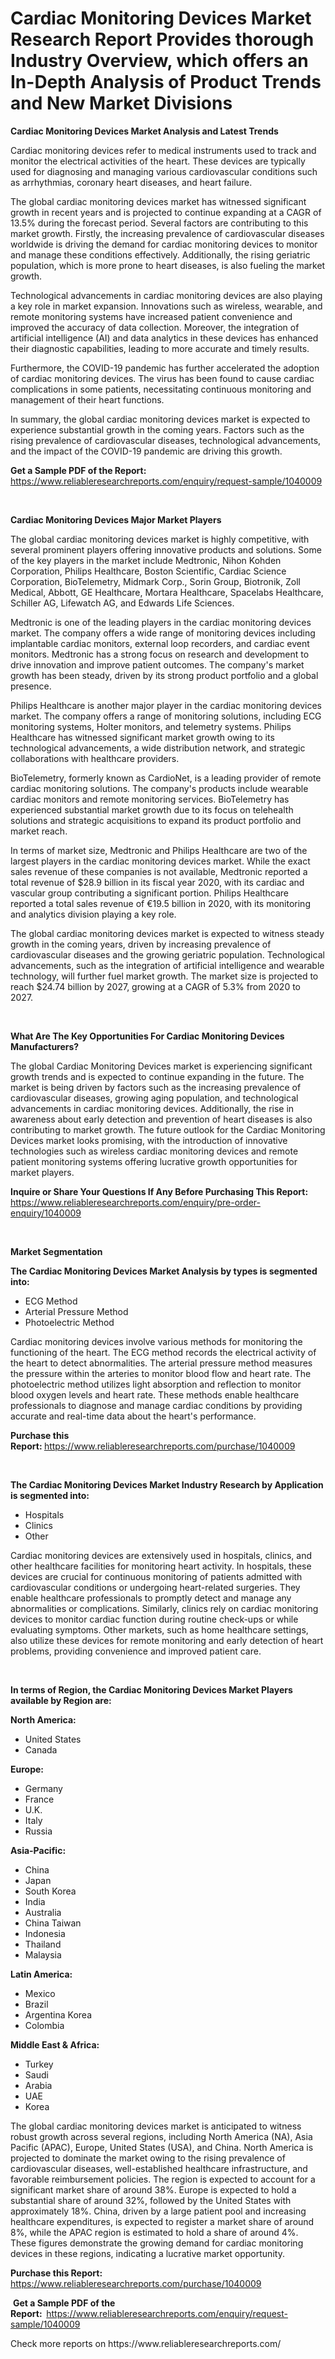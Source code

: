 <p><h1>Cardiac Monitoring Devices Market Research Report Provides thorough Industry Overview, which offers an In-Depth Analysis of Product Trends and New Market Divisions</h1></p><p><strong>Cardiac Monitoring Devices Market Analysis and Latest Trends</strong></p>
<p><p>Cardiac monitoring devices refer to medical instruments used to track and monitor the electrical activities of the heart. These devices are typically used for diagnosing and managing various cardiovascular conditions such as arrhythmias, coronary heart diseases, and heart failure.</p><p>The global cardiac monitoring devices market has witnessed significant growth in recent years and is projected to continue expanding at a CAGR of 13.5% during the forecast period. Several factors are contributing to this market growth. Firstly, the increasing prevalence of cardiovascular diseases worldwide is driving the demand for cardiac monitoring devices to monitor and manage these conditions effectively. Additionally, the rising geriatric population, which is more prone to heart diseases, is also fueling the market growth.</p><p>Technological advancements in cardiac monitoring devices are also playing a key role in market expansion. Innovations such as wireless, wearable, and remote monitoring systems have increased patient convenience and improved the accuracy of data collection. Moreover, the integration of artificial intelligence (AI) and data analytics in these devices has enhanced their diagnostic capabilities, leading to more accurate and timely results.</p><p>Furthermore, the COVID-19 pandemic has further accelerated the adoption of cardiac monitoring devices. The virus has been found to cause cardiac complications in some patients, necessitating continuous monitoring and management of their heart functions.</p><p>In summary, the global cardiac monitoring devices market is expected to experience substantial growth in the coming years. Factors such as the rising prevalence of cardiovascular diseases, technological advancements, and the impact of the COVID-19 pandemic are driving this growth.</p></p>
<p><strong>Get a Sample PDF of the Report:&nbsp;</strong> <a href="https://www.reliableresearchreports.com/enquiry/request-sample/1040009">https://www.reliableresearchreports.com/enquiry/request-sample/1040009</a></p>
<p>&nbsp;</p>
<p><strong>Cardiac Monitoring Devices Major Market Players</strong></p>
<p><p>The global cardiac monitoring devices market is highly competitive, with several prominent players offering innovative products and solutions. Some of the key players in the market include Medtronic, Nihon Kohden Corporation, Philips Healthcare, Boston Scientific, Cardiac Science Corporation, BioTelemetry, Midmark Corp., Sorin Group, Biotronik, Zoll Medical, Abbott, GE Healthcare, Mortara Healthcare, Spacelabs Healthcare, Schiller AG, Lifewatch AG, and Edwards Life Sciences.</p><p>Medtronic is one of the leading players in the cardiac monitoring devices market. The company offers a wide range of monitoring devices including implantable cardiac monitors, external loop recorders, and cardiac event monitors. Medtronic has a strong focus on research and development to drive innovation and improve patient outcomes. The company's market growth has been steady, driven by its strong product portfolio and a global presence.</p><p>Philips Healthcare is another major player in the cardiac monitoring devices market. The company offers a range of monitoring solutions, including ECG monitoring systems, Holter monitors, and telemetry systems. Philips Healthcare has witnessed significant market growth owing to its technological advancements, a wide distribution network, and strategic collaborations with healthcare providers.</p><p>BioTelemetry, formerly known as CardioNet, is a leading provider of remote cardiac monitoring solutions. The company's products include wearable cardiac monitors and remote monitoring services. BioTelemetry has experienced substantial market growth due to its focus on telehealth solutions and strategic acquisitions to expand its product portfolio and market reach.</p><p>In terms of market size, Medtronic and Philips Healthcare are two of the largest players in the cardiac monitoring devices market. While the exact sales revenue of these companies is not available, Medtronic reported a total revenue of $28.9 billion in its fiscal year 2020, with its cardiac and vascular group contributing a significant portion. Philips Healthcare reported a total sales revenue of €19.5 billion in 2020, with its monitoring and analytics division playing a key role.</p><p>The global cardiac monitoring devices market is expected to witness steady growth in the coming years, driven by increasing prevalence of cardiovascular diseases and the growing geriatric population. Technological advancements, such as the integration of artificial intelligence and wearable technology, will further fuel market growth. The market size is projected to reach $24.74 billion by 2027, growing at a CAGR of 5.3% from 2020 to 2027.</p></p>
<p>&nbsp;</p>
<p><strong>What Are The Key Opportunities For Cardiac Monitoring Devices Manufacturers?</strong></p>
<p><p>The global Cardiac Monitoring Devices market is experiencing significant growth trends and is expected to continue expanding in the future. The market is being driven by factors such as the increasing prevalence of cardiovascular diseases, growing aging population, and technological advancements in cardiac monitoring devices. Additionally, the rise in awareness about early detection and prevention of heart diseases is also contributing to market growth. The future outlook for the Cardiac Monitoring Devices market looks promising, with the introduction of innovative technologies such as wireless cardiac monitoring devices and remote patient monitoring systems offering lucrative growth opportunities for market players.</p></p>
<p><strong>Inquire or Share Your Questions If Any Before Purchasing This Report:</strong> <a href="https://www.reliableresearchreports.com/enquiry/pre-order-enquiry/1040009">https://www.reliableresearchreports.com/enquiry/pre-order-enquiry/1040009</a></p>
<p>&nbsp;</p>
<p><strong>Market Segmentation</strong></p>
<p><strong>The Cardiac Monitoring Devices Market Analysis by types is segmented into:</strong></p>
<p><ul><li>ECG Method</li><li>Arterial Pressure Method</li><li>Photoelectric Method</li></ul></p>
<p><p>Cardiac monitoring devices involve various methods for monitoring the functioning of the heart. The ECG method records the electrical activity of the heart to detect abnormalities. The arterial pressure method measures the pressure within the arteries to monitor blood flow and heart rate. The photoelectric method utilizes light absorption and reflection to monitor blood oxygen levels and heart rate. These methods enable healthcare professionals to diagnose and manage cardiac conditions by providing accurate and real-time data about the heart's performance.</p></p>
<p><strong>Purchase this Report:&nbsp;</strong><a href="https://www.reliableresearchreports.com/purchase/1040009">https://www.reliableresearchreports.com/purchase/1040009</a></p>
<p>&nbsp;</p>
<p><strong>The Cardiac Monitoring Devices Market Industry Research by Application is segmented into:</strong></p>
<p><ul><li>Hospitals</li><li>Clinics</li><li>Other</li></ul></p>
<p><p>Cardiac monitoring devices are extensively used in hospitals, clinics, and other healthcare facilities for monitoring heart activity. In hospitals, these devices are crucial for continuous monitoring of patients admitted with cardiovascular conditions or undergoing heart-related surgeries. They enable healthcare professionals to promptly detect and manage any abnormalities or complications. Similarly, clinics rely on cardiac monitoring devices to monitor cardiac function during routine check-ups or while evaluating symptoms. Other markets, such as home healthcare settings, also utilize these devices for remote monitoring and early detection of heart problems, providing convenience and improved patient care.</p></p>
<p>&nbsp;</p>
<p><strong>In terms of Region, the Cardiac Monitoring Devices Market Players available by Region are:</strong></p>
<p>
    <p> <strong> North America: </strong>
        <ul>
            <li>United States</li>
            <li>Canada</li>
        </ul>
        </p> 
    <p> <strong> Europe: </strong>
        <ul>
            <li>Germany</li>
            <li>France</li>
            <li>U.K.</li>
            <li>Italy</li>
            <li>Russia</li>
        </ul>
        </p> 
    <p> <strong> Asia-Pacific: </strong>
        <ul>
            <li>China</li>
            <li>Japan</li>
            <li>South Korea</li>
            <li>India</li>
            <li>Australia</li>
            <li>China Taiwan</li>
            <li>Indonesia</li>
            <li>Thailand</li>
            <li>Malaysia</li>
        </ul>
        </p> 
    <p> <strong> Latin America: </strong>
        <ul>
            <li>Mexico</li>
            <li>Brazil</li>
            <li>Argentina Korea</li>
            <li>Colombia</li>
        </ul>
        </p> 
    <p> <strong> Middle East & Africa: </strong>
        <ul>
            <li>Turkey</li>
            <li>Saudi</li>
            <li>Arabia</li>
            <li>UAE</li>
            <li>Korea</li>
        </ul>
    </p>
    </p>
<p><p>The global cardiac monitoring devices market is anticipated to witness robust growth across several regions, including North America (NA), Asia Pacific (APAC), Europe, United States (USA), and China. North America is projected to dominate the market owing to the rising prevalence of cardiovascular diseases, well-established healthcare infrastructure, and favorable reimbursement policies. The region is expected to account for a significant market share of around 38%. Europe is expected to hold a substantial share of around 32%, followed by the United States with approximately 18%. China, driven by a large patient pool and increasing healthcare expenditures, is expected to register a market share of around 8%, while the APAC region is estimated to hold a share of around 4%. These figures demonstrate the growing demand for cardiac monitoring devices in these regions, indicating a lucrative market opportunity.</p></p>
<p><strong>Purchase this Report: </strong><a href="https://www.reliableresearchreports.com/purchase/1040009">https://www.reliableresearchreports.com/purchase/1040009</a></p>
<p>&nbsp;<strong>Get a Sample PDF of the Report:&nbsp;&nbsp;</strong><a href="https://www.reliableresearchreports.com/enquiry/request-sample/1040009">https://www.reliableresearchreports.com/enquiry/request-sample/1040009</a></p>
<p><strong></strong></p>
<p>Check more reports on https://www.reliableresearchreports.com/</p>